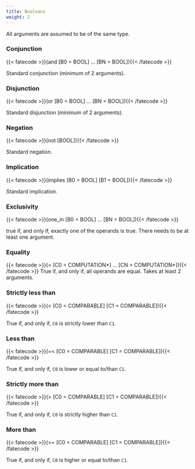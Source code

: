 ```yaml
---
title: Booleans
weight: 2
---
```


All arguments are assumed to be of the same type.

### Conjunction
{{< fatecode >}}(and [B0 = BOOL] ... [BN = BOOL]){{< /fatecode >}}

Standard conjunction (minimum of 2 arguments).

### Disjunction
{{< fatecode >}}(or [B0 = BOOL] ... [BN = BOOL]){{< /fatecode >}}

Standard disjunction (minimum of 2 arguments).

### Negation
{{< fatecode >}}(not [BOOL]){{< /fatecode >}}

Standard negation.

### Implication
{{< fatecode >}}(implies [B0 = BOOL] [B1 = BOOL]){{< /fatecode >}}

Standard implication.

### Exclusivity
{{< fatecode >}}(one_in [B0 = BOOL] ... [BN = BOOL]){{< /fatecode >}}

true if, and only if, exactly one of the operands is true. There needs to be at
least one argument.

### Equality
{{< fatecode >}}(= [C0 = COMPUTATION*] ... [CN = COMPUTATION*]){{< /fatecode >}}
True if, and only if, all operands are equal. Takes at least 2 arguments.

### Strictly less than
{{< fatecode >}}(< [C0 = COMPARABLE] [C1 = COMPARABLE]){{< /fatecode >}}

True if, and only if, `C0` is strictly lower than `C1`.

### Less than
{{< fatecode >}}(=< [C0 = COMPARABLE] [C1 = COMPARABLE]){{< /fatecode >}}

True if, and only if, `C0` is lower or equal to/than `C1`.

### Strictly more than
{{< fatecode >}}(> [C0 = COMPARABLE] [C1 = COMPARABLE]){{< /fatecode >}}

True if, and only if, `C0` is strictly higher than `C1`.

### More than
{{< fatecode >}}(>= [C0 = COMPARABLE] [C1 = COMPARABLE]){{< /fatecode >}}

True if, and only if, `C0` is higher or equal to/than `C1`.

